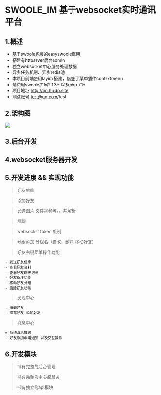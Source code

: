 SWOOLE_IM 基于websocket实时通讯平台
==============
1.概述
--------------
+ 基于swoole底层的easyswoole框架
+ 搭建有httpsever后台admin
+ 独立websocket中心服务处理数据
+ 异步任务机制、异步redis池
+ 本项目前端使用layim 搭建，借鉴了菜单插件contextmenu
+ 请使用swoole扩展2.1.3+ 以及php 7.1+
+ 项目地址 http://im.huido.site 
+ 测试账号 test@qq.com/test


2.架构图
--------------
![](http://talk.huido.site/swoole-im.png)

3.后台开发
--------------

    
4.websocket服务器开发
-----------


5.开发进度 && 实现功能
----------
> 好友单聊

> 添加好友

> 发送图片 文件视频等。。并解析

> 群聊

> websocket token 机制

> 分组添加 分组名（修改，删除 移动好友）

> 好友右键菜单操作功能

    - 发送好友信息
    - 查看好友资料
    - 查看好友聊天记录
    - 好友备注功能
    - 移动好友分组
    - 删除好友功能
> 发现中心

    - 搜索好友
    - 推荐好友 添加好友
> 消息中心
    
    = 系统消息推送
    - 好友添加申请通知 以及交互操作


6.开发模块
----------
> 带有完整的后台管理
>
> 带有完整的中心服服务
>
> 带有独立的api模块

